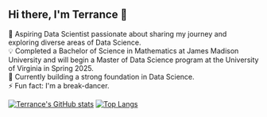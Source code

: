 ## Hi there, I'm Terrance 👋

🌟 Aspiring Data Scientist passionate about sharing my journey and exploring diverse areas of Data Science.<br/>
💡 Completed a Bachelor of Science in Mathematics at James Madison University and will begin a Master of Data Science program at the University of Virginia in Spring 2025.<br/>
:thought_balloon: Currently building a strong foundation in Data Science.<br/>
⚡ Fun fact: I'm a break-dancer. <br/>

[![Terrance's GitHub stats](https://github-readme-stats.vercel.app/api?username=tluangrath)](https://github.com/anuraghazra/github-readme-stats&show_icons=true&theme=transparent)
[![Top Langs](https://github-readme-stats.vercel.app/api/top-langs/?username=tluangrath)](https://github.com/anuraghazra/github-readme-stats&theme=transparent)
